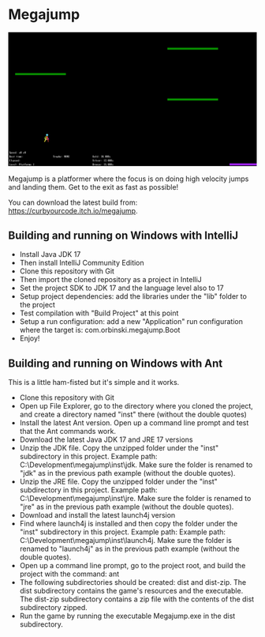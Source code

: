 # Megajump

![Megajump](readme-title-picture.png "Megajump")

Megajump is a platformer where the focus is on doing high velocity jumps and landing them. Get to the exit as fast as possible!

You can download the latest build from: https://curbyourcode.itch.io/megajump.

## Building and running on Windows with IntelliJ

- Install Java JDK 17
- Then install IntelliJ Community Edition
- Clone this repository with Git
- Then import the cloned repository as a project in IntelliJ
- Set the project SDK to JDK 17 and the language level also to 17
- Setup project dependencies: add the libraries under the "lib" folder to the project
- Test compilation with "Build Project" at this point
- Setup a run configuration: add a new "Application" run configuration where the target is: com.orbinski.megajump.Boot
- Enjoy!

## Building and running on Windows with Ant

This is a little ham-fisted but it's simple and it works.

- Clone this repository with Git
- Open up File Explorer, go to the directory where you cloned the project, and create a directory named "inst" there (without the double quotes)
- Install the latest Ant version. Open up a command line prompt and test that the Ant commands work.
- Download the latest Java JDK 17 and JRE 17 versions
- Unzip the JDK file. Copy the unzipped folder under the "inst" subdirectory in this project.
  Example path: C:\Development\megajump\inst\jdk. Make sure the folder is renamed to "jdk" as in the previous path example (without the double quotes).
- Unzip the JRE file. Copy the unzipped folder under the "inst" subdirectory in this project.
  Example path: C:\Development\megajump\inst\jre. Make sure the folder is renamed to "jre" as in the previous path example (without the double quotes).
- Download and install the latest launch4j version
- Find where launch4j is installed and then copy the folder under the "inst" subdirectory in this project.
  Example path: Example path: C:\Development\megajump\inst\launch4j. Make sure the folder is renamed to "launch4j"
  as in the previous path example (without the double quotes).
- Open up a command line prompt, go to the project root, and build the project with the command: ant
- The following subdirectories should be created: dist and dist-zip. The dist subdirectory contains the game's resources
  and the executable. The dist-zip subdirectory contains a zip file with the contents of the dist subdirectory zipped.
- Run the game by running the executable Megajump.exe in the dist subdirectory.
